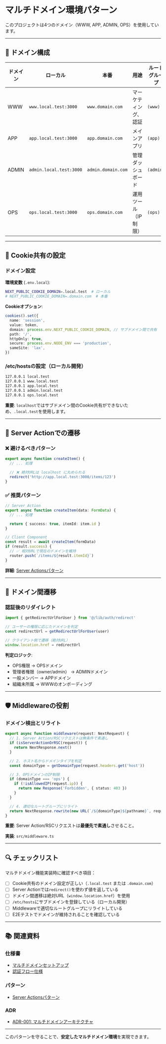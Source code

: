 # マルチドメイン環境パターン

このプロジェクトは4つのドメイン（WWW, APP, ADMIN, OPS）を使用しています。

---

## 📌 ドメイン構成

| ドメイン | ローカル | 本番 | 用途 | ルートグループ |
|---------|---------|------|------|--------------|
| WWW | `www.local.test:3000` | `www.domain.com` | マーケティング、認証 | `(www)` |
| APP | `app.local.test:3000` | `app.domain.com` | メインアプリ | `(app)` |
| ADMIN | `admin.local.test:3000` | `admin.domain.com` | 管理ダッシュボード | `(admin)` |
| OPS | `ops.local.test:3000` | `ops.domain.com` | 運用ツール（IP制限） | `(ops)` |

---

## 🔑 Cookie共有の設定

### ドメイン設定

**環境変数** (`.env.local`):
```bash
NEXT_PUBLIC_COOKIE_DOMAIN=.local.test  # ローカル
# NEXT_PUBLIC_COOKIE_DOMAIN=.domain.com  # 本番
```

**Cookieオプション**:
```typescript
cookies().set({
  name: 'session',
  value: token,
  domain: process.env.NEXT_PUBLIC_COOKIE_DOMAIN, // サブドメイン間で共有
  path: '/',
  httpOnly: true,
  secure: process.env.NODE_ENV === 'production',
  sameSite: 'lax',
})
```

### /etc/hostsの設定（ローカル開発）

```bash
127.0.0.1 local.test
127.0.0.1 www.local.test
127.0.0.1 app.local.test
127.0.0.1 admin.local.test
127.0.0.1 ops.local.test
```

**重要**: `localhost`ではサブドメイン間のCookie共有ができないため、`.local.test`を使用します。

---

## 🚀 Server Actionでの遷移

### ❌ 避けるべきパターン

```typescript
export async function createItem() {
  // ... 処理

  // ❌ 絶対URLは localhost に丸められる
  redirect('http://app.local.test:3000/items/123')
}
```

### ✅ 推奨パターン

```typescript
// Server Action
export async function createItem(data: FormData) {
  // ... 処理

  return { success: true, itemId: item.id }
}

// Client Component
const result = await createItem(formData)
if (result.success) {
  // ✅ 相対URLで現在のドメインを維持
  router.push(`/items/${result.itemId}`)
}
```

**詳細**: [Server Actionsパターン](./server-actions.md#1-server-actionではredirectを使わないマルチドメイン環境)

---

## 🔀 ドメイン間遷移

### 認証後のリダイレクト

```typescript
import { getRedirectUrlForUser } from '@/lib/auth/redirect'

// ユーザーの権限に応じたドメインを判定
const redirectUrl = getRedirectUrlForUser(user)

// クライアント側で遷移（絶対URL）
window.location.href = redirectUrl
```

**判定ロジック**:
- OPS権限 → OPSドメイン
- 管理者権限（owner/admin） → ADMINドメイン
- 一般メンバー → APPドメイン
- 組織未所属 → WWWのオンボーディング

---

## 🛡️ Middlewareの役割

### ドメイン検出とリライト

```typescript
export async function middleware(request: NextRequest) {
  // 1. Server Action/RSCリクエストは無条件で素通し
  if (isServerActionOrRSC(request)) {
    return NextResponse.next()
  }

  // 2. ホスト名からドメインタイプを判定
  const domainType = getDomainType(request.headers.get('host'))

  // 3. OPSドメインのIP制限
  if (domainType === 'ops') {
    if (!isAllowedIP(request.ip)) {
      return new Response('Forbidden', { status: 403 })
    }
  }

  // 4. 適切なルートグループにリライト
  return NextResponse.rewrite(new URL(`/${domainType}${pathname}`, request.url))
}
```

**重要**: Server Action/RSCリクエストは**最優先で素通し**させること。

**実装**: `src/middleware.ts`

---

## 🔍 チェックリスト

マルチドメイン機能実装時に確認すべき項目：

- [ ] Cookie共有のドメイン設定が正しい（`.local.test` または `.domain.com`）
- [ ] Server Actionでは`redirect()`を使わず値を返している
- [ ] ドメイン間遷移は絶対URL（`window.location.href`）を使用
- [ ] `/etc/hosts`にサブドメインを登録している（ローカル開発）
- [ ] Middlewareで適切なルートグループにリライトしている
- [ ] E2Eテストでドメインが維持されることを確認している

---

## 📚 関連資料

### 仕様書
- [マルチドメインセットアップ](../../docs/specifications/MULTI_DOMAIN_SETUP.md)
- [認証フロー仕様](../../docs/specifications/AUTH_FLOW_SPECIFICATION.md)

### パターン
- [Server Actionsパターン](./server-actions.md)

### ADR
- [ADR-001: マルチドメインアーキテクチャ](../decisions/001-multi-domain-architecture.md)

---

このパターンを守ることで、**安定したマルチドメイン環境**を実現できます。
